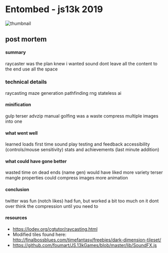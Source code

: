 # Entombed - js13k 2019 

![thumbnail](https://raw.github.com/beeglebug/js13k-19/master/thumbnail.png)

## post mortem

#### summary

raycaster was the plan
knew i wanted sound
dont leave all the content to the end
use all the space

### technical details

raycasting
maze generation
pathfinding
rng
stateless ai

#### minification

gulp
terser
advzip
manual golfing was a waste
compress multiple images into one

#### what went well

learned loads
first time sound
play testing and feedback
accessibility (controls/mouse sensitivity)
stats and achievements (last minute addition)

#### what could have gone better

wasted time on dead ends (name gen)
would have liked more variety
terser mangle properties
could compress images more
animation

#### conclusion

twitter was fun (notch likes)
had fun, but worked a bit too much on it
dont over think the compression until you need to

#### resources
- https://lodev.org/cgtutor/raycasting.html
- Modified tiles found here: http://finalbossblues.com/timefantasy/freebies/dark-dimension-tileset/
- https://github.com/foumart/JS.13kGames/blob/master/lib/SoundFX.js
